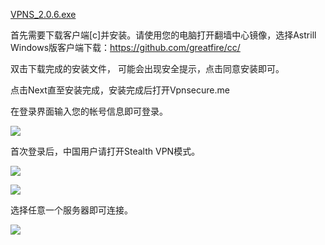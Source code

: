 <p><a href="https://github.com/greatfire/cc/raw/master/z/clients/VPNS_2.0.6.exe" target="_blank">VPNS_2.0.6.exe</a></p>
<p>
	首先需要下载客户端[c]并安装。请使用您的电脑打开翻墙中心镜像，选择Astrill Windows版客户端下载：<a
		href="https://github.com/greatfire/cc/" target="_blank">https://github.com/greatfire/cc/</a>
</p>
<p>双击下载完成的安装文件， 可能会出现安全提示，点击同意安装即可。</p>
<p>点击Next直至安装完成，安装完成后打开Vpnsecure.me</p>
<p>在登录界面输入您的帐号信息即可登录。</p>
<p>
	<img src="https://raw.githubusercontent.com/greatfire/cc/master/z/img/guides/image110.png">
</p>
<p>首次登录后，中国用户请打开Stealth VPN模式。</p>
<p>
	<img src="https://raw.githubusercontent.com/greatfire/cc/master/z/img/guides/image111.png">
</p>
<p>
	<img src="https://raw.githubusercontent.com/greatfire/cc/master/z/img/guides/image105.png">
</p>
<p>选择任意一个服务器即可连接。</p>
<p>
	<img src="https://raw.githubusercontent.com/greatfire/cc/master/z/img/guides/image109.png">
</p>